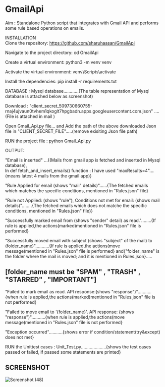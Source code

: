 # GmailApi
Aim : Standalone Python script that integrates with Gmail API and performs some rule based operations on emails.

INSTALLATION                                                                                                                                                                                                                                                              
Clone the repository: https://github.com/sharuhaasan/GmailApi                                                                     

Navigate to the project directory:  cd GmailApi                                                                              

Create a virtual environment: python3 -m venv venv                                                                               

Activate the virtual environment: venv\Scripts\activate                                                                  

Install the dependencies: pip install -r requirements.txt                                                                                  


DATABASE :   Mysql database............(The table representation of Mysql database is attached below as screenshot)                                                   

Download :   "client_secret_509730660755-rnaj4ujvaun0tvhem1qkoglt7hpgbadn.apps.googleusercontent.com.json" ....(File is attached in mail )                  

Open Gmail_Api.py file... and Add the path of the above downloaded Json file in "CLIENT_SECRET_FILE".....(remove exisiting Json file path)              

RUN the project file : python Gmail_Api.py                                                                                                                     

OUTPUT:                                                                                                                                         

"Email is inserted" ...{(Mails from gmail app is fetched and inserted in Mysql database),                                                                            
In def fetch_and_insert_emails() function : I have used "maxResults=4"....(means latest 4 mails from the gmail app)}                                                    

"Rule Applied for email (shows "mail" details)"......{The fetched emails which matches the specific conditions, mentioned in "Rules.json" file}                                  

"Rule not Applied: (shows "rule"), Conditions not met for email: (shows mail details)"........{The fetched emails which does not matche the specific conditions, mentioned in "Rules.json" file}}                       

"Successfully marked email from (shows "sender" detail) as read."........{If rule is applied,the actions(marked)mentioned in "Rules.json" file is performed}                                             

"Successfully moved email with subject (shows "subject" of the mail) to (folder_name)"...........{If rule is applied,the actions(move message)mentioned in "Rules.json" file is performed} and{"folder_name" is the folder where the mail is moved; and it is mentioned in Rules.json}.....

[folder_name must be "SPAM" , "TRASH" , "STARRED" , "IMPORTANT"]
-
"Failed to mark email as read. API response:(shows "response")"...........{when rule is applied,the actions(marked)mentioned in "Rules.json" file is not performed}

"Failed to move email to '{folder_name}'. API response: {shows "response")"...........{when rule is applied,the actions(move message)mentioned in "Rules.json" file is not performed}

"Exception occurred"...........{shows error if condition/statement(try&except) does not met}

RUN the Unittest cases : Unit_Test.py....................{shows the test cases passed or failed, if passed some statements are printed}    


SCREENSHOT
-
![Screenshot (48)](https://github.com/sharuhaasan/GmailApi/assets/136123240/d9c2be3c-5106-4cb3-93cc-dc5816db7970)

